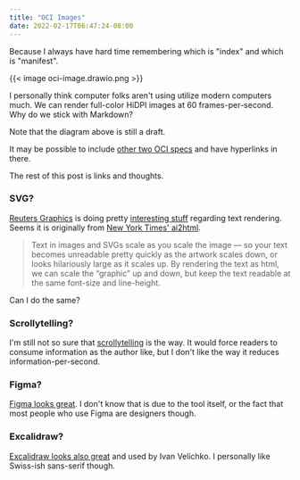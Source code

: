 ```yaml
---
title: "OCI Images"
date: 2022-02-17T06:47:24-08:00
---
```


Because I always have hard time remembering which is "index" and which is "manifest".

{{< image oci-image.drawio.png >}}

I personally think computer folks aren't using utilize modern computers much. We can render full-color HiDPI images at 60 frames-per-second. Why do we stick with Markdown?

Note that the diagram above is still a draft.

It may be possible to include [other two OCI specs](https://blog.8-p.info/en/2021/07/27/oci-specs/) and have hyperlinks in there.

The rest of this post is links and thoughts.

### SVG?

[Reuters Graphics](https://graphics.reuters.com/) is doing pretty [interesting stuff](https://twitter.com/Wattenberger/status/1488623546825859081) regarding text rendering. Seems it is originally from [New York Times' ai2html](http://ai2html.org).

> Text in images and SVGs scale as you scale the image — so your text becomes unreadable pretty quickly as the artwork scales down, or looks hilariously large as it scales up. By rendering the text as html, we can scale the “graphic” up and down, but keep the text readable at the same font-size and line-height.

Can I do the same?
### Scrollytelling?

I'm still not so sure that [scrollytelling](https://pudding.cool/process/how-to-implement-scrollytelling/) is the way. It would force readers to consume information as the author like, but I don't like the way it reduces information-per-second.

### Figma?

[Figma looks great](https://twitter.com/DanHollick/status/1493933218214531077). I don't know that is due to the tool itself, or the fact that most people who use Figma are designers though.

### Excalidraw?

[Excalidraw looks also great](https://twitter.com/iximiuz/status/1470100754195230730) and used by Ivan Velichko. I personally like Swiss-ish sans-serif though.
